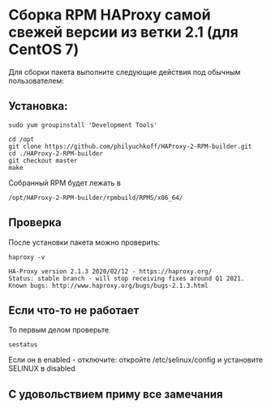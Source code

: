 # Сборка RPM HAProxy самой свежей версии из ветки 2.1 (для CentOS 7)

Для сборки пакета выполните следующие действия под обычным пользователем:

## Установка:

    sudo yum groupinstall 'Development Tools'

    cd /opt
    git clone https://github.com/philyuchkoff/HAProxy-2-RPM-builder.git
    cd ./HAProxy-2-RPM-builder
    git checkout master
    make
    
Собранный RPM будет лежать в 

    /opt/HAProxy-2-RPM-builder/rpmbuild/RPMS/x86_64/
    
## Проверка

После установки пакета можно проверить:

    haproxy -v

    HA-Proxy version 2.1.3 2020/02/12 - https://haproxy.org/
    Status: stable branch - will stop receiving fixes around Q1 2021.
    Known bugs: http://www.haproxy.org/bugs/bugs-2.1.3.html
    
## Если что-то не работает
То первым делом проверьте

    sestatus
    
Если он в enabled - отключите: откройте /etc/selinux/config и установите SELINUX в disabled

    

## С удовольствием приму все замечания
